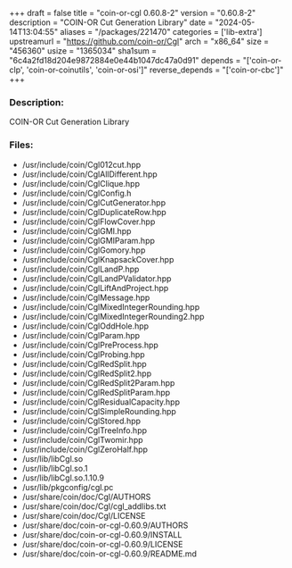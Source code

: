 +++
draft = false
title = "coin-or-cgl 0.60.8-2"
version = "0.60.8-2"
description = "COIN-OR Cut Generation Library"
date = "2024-05-14T13:04:55"
aliases = "/packages/221470"
categories = ['lib-extra']
upstreamurl = "https://github.com/coin-or/Cgl"
arch = "x86_64"
size = "456360"
usize = "1365034"
sha1sum = "6c4a2fd18d204e9872884e0e44b1047dc47a0d91"
depends = "['coin-or-clp', 'coin-or-coinutils', 'coin-or-osi']"
reverse_depends = "['coin-or-cbc']"
+++
### Description: 
COIN-OR Cut Generation Library

### Files: 
* /usr/include/coin/Cgl012cut.hpp
* /usr/include/coin/CglAllDifferent.hpp
* /usr/include/coin/CglClique.hpp
* /usr/include/coin/CglConfig.h
* /usr/include/coin/CglCutGenerator.hpp
* /usr/include/coin/CglDuplicateRow.hpp
* /usr/include/coin/CglFlowCover.hpp
* /usr/include/coin/CglGMI.hpp
* /usr/include/coin/CglGMIParam.hpp
* /usr/include/coin/CglGomory.hpp
* /usr/include/coin/CglKnapsackCover.hpp
* /usr/include/coin/CglLandP.hpp
* /usr/include/coin/CglLandPValidator.hpp
* /usr/include/coin/CglLiftAndProject.hpp
* /usr/include/coin/CglMessage.hpp
* /usr/include/coin/CglMixedIntegerRounding.hpp
* /usr/include/coin/CglMixedIntegerRounding2.hpp
* /usr/include/coin/CglOddHole.hpp
* /usr/include/coin/CglParam.hpp
* /usr/include/coin/CglPreProcess.hpp
* /usr/include/coin/CglProbing.hpp
* /usr/include/coin/CglRedSplit.hpp
* /usr/include/coin/CglRedSplit2.hpp
* /usr/include/coin/CglRedSplit2Param.hpp
* /usr/include/coin/CglRedSplitParam.hpp
* /usr/include/coin/CglResidualCapacity.hpp
* /usr/include/coin/CglSimpleRounding.hpp
* /usr/include/coin/CglStored.hpp
* /usr/include/coin/CglTreeInfo.hpp
* /usr/include/coin/CglTwomir.hpp
* /usr/include/coin/CglZeroHalf.hpp
* /usr/lib/libCgl.so
* /usr/lib/libCgl.so.1
* /usr/lib/libCgl.so.1.10.9
* /usr/lib/pkgconfig/cgl.pc
* /usr/share/coin/doc/Cgl/AUTHORS
* /usr/share/coin/doc/Cgl/cgl_addlibs.txt
* /usr/share/coin/doc/Cgl/LICENSE
* /usr/share/doc/coin-or-cgl-0.60.9/AUTHORS
* /usr/share/doc/coin-or-cgl-0.60.9/INSTALL
* /usr/share/doc/coin-or-cgl-0.60.9/LICENSE
* /usr/share/doc/coin-or-cgl-0.60.9/README.md
